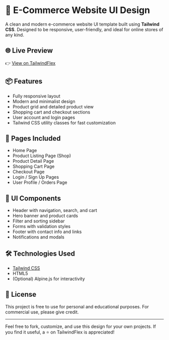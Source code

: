 # 🛒 E-Commerce Website UI Design

A clean and modern e-commerce website UI template built using **Tailwind CSS**. Designed to be responsive, user-friendly, and ideal for online stores of any kind.

## 🌐 Live Preview

👉 [View on TailwindFlex](https://tailwindflex.com/@rathanak-phan/e-commerce-website-ui-design)

## 📦 Features

- Fully responsive layout
- Modern and minimalist design
- Product grid and detailed product view
- Shopping cart and checkout sections
- User account and login pages
- Tailwind CSS utility classes for fast customization

## 📁 Pages Included

- Home Page
- Product Listing Page (Shop)
- Product Detail Page
- Shopping Cart Page
- Checkout Page
- Login / Sign Up Pages
- User Profile / Orders Page

## 🧩 UI Components

- Header with navigation, search, and cart
- Hero banner and product cards
- Filter and sorting sidebar
- Forms with validation styles
- Footer with contact info and links
- Notifications and modals

## 🛠️ Technologies Used

- [Tailwind CSS](https://tailwindcss.com/)
- HTML5
- (Optional) Alpine.js for interactivity

## 📄 License

This project is free to use for personal and educational purposes. For commercial use, please give credit.

---

Feel free to fork, customize, and use this design for your own projects. If you find it useful, a ⭐️ on TailwindFlex is appreciated!

